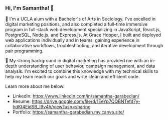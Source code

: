 ### Hi, I'm Samantha! 👋

🌱 I'm a UCLA alum with a Bachelor's of Arts in Sociology. I've excelled in digital marketing positions, and also completed a full-time immersive program in full-stack web development specializing in JavaScript, React.js, PostgreSQL, Node.js, and Express.js. At Grace Hopper, I built and deployed web applications individually and in teams, gaining experience in collaborative workflows, troubleshooting, and iterative development through pair programming.

🌸 My strong background in digital marketing has provided me with an in-depth understanding of user behavior, campaign management, and data analysis. I'm excited to combine this knowledge with my technical skills to help my team reach our goals and write clean and efficient code.

Learn more about me below!

- LinkedIn: https://www.linkedin.com/in/samantha-garabedian/
- Resume: https://drive.google.com/file/d/1EeYp7QQBNTefd7y-hdKt4EidSB_I9v4h/view?usp=sharing
- Portfolio: https://samantha-garabedian.my.canva.site/
